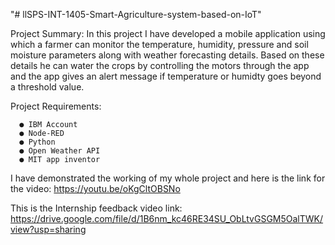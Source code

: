"# llSPS-INT-1405-Smart-Agriculture-system-based-on-IoT" 
  
Project Summary:
	   In this project I have developed a mobile application using which a farmer can monitor the temperature, humidity, pressure and soil moisture parameters along with weather forecasting details. Based on these details he can water the crops by controlling the motors through the app and the app gives an alert message if temperature or humidty goes beyond a threshold value.

Project Requirements:

      ●	IBM Account
      ●	Node-RED
      ●	Python
      ●	Open Weather API
      ●	MIT app inventor
      
I have demonstrated the working of my whole project and here is the link for the video:
https://youtu.be/oKgCltOBSNo

This is the Internship feedback video link:
https://drive.google.com/file/d/1B6nm_kc46RE34SU_ObLtvGSGM5OalTWK/view?usp=sharing


